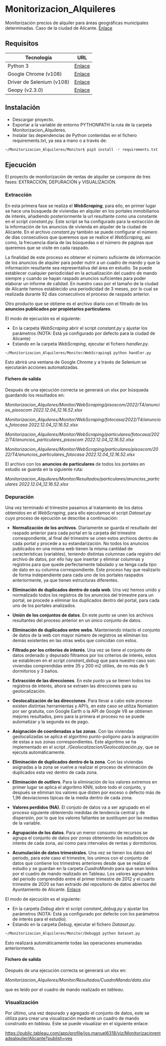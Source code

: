 # Monitorizacion_Alquileres
Monitorización precios de alquiler para áreas geográficas municipales determinadas. Caso de la ciudad de Alicante.
[Enlace](https://github.com/jmg-rodes/Monitorizacion_Alquileres)

## Requisitos

| Tecnología | URL |
| ------ | ------ |
| Python 3 | [Enlace](https://www.python.org/downloads/) |
| Google Chrome (v108) | [Enlace](https://www.google.com/intl/es_es/chrome/) |
| Driver de Selenium (v108)| [Enlace](https://chromedriver.chromium.org/downloads/) |
| Geopy (v2.3.0) | [Enlace](https://pypi.org/project/geopy/) |

## Instalación
- Descargar proyecto.
- Exportar a la variable de entorno PYTHONPATH la ruta de la carpeta Monitorizacion_Alquileres.
- Instalar las dependencias de Python contenidas en el fichero requirements.txt, ya sea a mano o a través de:

```sh
~/Monitorizacion_Alquileres/Monitor$ pip3 install -r requirements.txt
```
## Ejecución
El proyecto de monitorización de rentas de alquiler se compone de tres fases: EXTRACCIÓN, DEPURACIÓN y VISUALIZACIÓN.

### Extracción
En esta primera fase se realiza el ***WebScraping***, para ello, en primer lugar se hace una búsqueda de viviendas en alquiler en los portales inmobiliarios de interés, añadiendo posteriormente la url resultante como una constante en el script *constant.py*. Este script se ha configurado para la extracción de la información de los anuncios de vivienda en alquiler de la ciudad de Alicante. En el archivo *constant.py* también se puede configurar el número de días consecutivos que queremos que se realice el *WebScraping*, así como, la frecuencia diaria de las búsquedas o el número de páginas que queremos que se visite en cada raspado. 

La finalidad de este proceso es obtener el número suficiente de información de los anuncios de alquiler para poder nutrir a un cuadro de mando y que la información resultante sea representativa del área en estudio. Se puede establecer cualquier periodicidad en la actualización del cuadro de mando siempre y cuando se hayan raspado anuncios suficientes para poder elaborar un informe de calidad. En nuestro caso por el tamaño de la ciudad de Alicante hemos establecido una periodicidad de 3 meses, por lo cual se realizada durante 92 días consecutivos el proceso de raspado anterior.

Otro producto que se obtiene es el archivo diario con el filtrado de los **anuncios publicados por propietarios particulares**.

El modo de ejecución es el siguiente:
- En la carpeta *WebScraping* abrir el script *constant.py* y ajustar los parámetros (NOTA: Está ya configurado por defecto para la ciudad de Alicante)
- Estando en la carpeta *WebScraping*, ejecutar el fichero *handler.py*.
```sh
~/Monitorizacion_Alquileres/Monitor/WebScraping$ python handler.py
```
Esto abrirá una ventana de Google Chrome y a través de Selenium se ejecutarán acciones automatizadas.

#### Fichero de salida
Después de una ejecución correcta se generará un xlsx por búsqueda guardando los resultados en:

*Monitorizacion_Alquileres/Monitor/WebScraping/pisoscom/2022/T4/anuncios_pisoscom 2022.12.04_12.16.52.xlsx*

*Monitorizacion_Alquileres/Monitor/WebScraping/fotocasa/2022/T4/anuncios_fotocasa 2022.12.04_12.16.52.xlsx*

*Monitorizacion_Alquileres/Monitor/WebScraping/particulares/fotocasa/2022/T4/anuncios_particulares_pisoscom 2022.12.04_12.16.52.xlsx*

*Monitorizacion_Alquileres/Monitor/WebScraping/particulares/pisoscom/2022/T4/anuncios_particulares_fotocasa 2022.12.04_12.16.52.xlsx*

El archivo con los **anuncios de particulares** de todos los portales en estudio se guarda en la siguiente ruta:

*Monitorizacion_Alquileres/Monitor/Resultados/particulares/anuncios_particulares 2022.12.04_12.16.52.xlsx*


### Depuración
Una vez terminado el trimestre pasamos al tratamiento de los datos obtenidos en el *WebScraping*, para ello ejecutamos el script *Dataset.py* cuyo proceso de ejecución se describe a continuación:

- **Normalización de los archivos**. Diariamente se guarda el resultado del raspado anterior para cada portal en la carpeta del trimestre correspondiente, al final del trimestre se unen estos archivos dentro de cada portal y procede a su estandarización. No todos los anuncios publicados en una misma web tienen la misma cantidad de características (variables), teniendo distintas columnas cada registro del archivo de datos, por ello hay que insertar y eliminar columnas y registros para que quede perfectamente tabulado y se tenga cada tipo de dato en su columna correspondiente. Este proceso hay que realizarlo de forma independiente para cada uno de los portales raspados anteriormente, ya que tienen estructuras diferentes.

- **Eliminación de duplicados dentro de cada web**. Una vez hemos unido y normalizado todos los registros de los anuncios del trimestre para un portal, se procede a eliminar los duplicados dentro del portal, para cada uno de los portales analizados.

- **Unión de los conjuntos de datos**. En este punto se unen los archivos resultantes del proceso anterior en un único conjunto de datos.

- **Eliminación de duplicados entre webs**. Manteniendo intacto el conjunto de datos de la web con mayor número de registros se eliminan los demás existentes en las otras webs que coincidan con estos.

- **Filtrado por los criterios de interés**. Una vez se tiene el conjunto de datos ordenado y depurado filtramos por los criterios de interés, estos se establecen en el script *constant_debug* que para nuestro caso son: viviendas comprendidas entre 35 y 200 m2 útilies, de no más de 5 dormitorios y 3 baños.

- **Extracción de las direcciones**. En este punto ya se tienen todos los registros de interés, ahora se extraen las direcciones para su geolocalización.

- **Geolocalización de las direcciones**. Para llevar a cabo este proceso existen distintas herramientas y API’s, en este caso se utiliza Nomiation por ser gratuita, con Google Earth o la API de Google V8 se obtienen mejores resultados, pero para la primera el proceso no se puede automatizar y la segunda es de pago.

- **Asignación de coordenadas a las zonas**. Con las viviendas geolocalizadas se aplica el algoritmo punto-polígono para la asignación de estas a sus zonas correspondientes. Este algoritmo se ha implementado en el script *./Geolocalizacion/Geolocalización.py*, que se ejecuta automáticamente.

- **Eliminación de duplicados dentro de la zona**. Con las viviendas asignadas a la zona se vuelve a realizar el proceso de eliminación de duplicados esta vez dentro de cada zona.

- **Eliminación de *outliers***. Para la eliminación de los valores extremos en primer lugar se aplica el algoritmo KNN, sobre todo el conjunto, y después se eliminan los valores que disten por exceso o defecto más de 1,96 desviaciones típicas de la media dentro de cada zona.

- **Valores perdídos (NA)**. El conjuto de datos va a ser agrupado en el proceso siguiente obteniendo medidas de tendencia central y de dispersión, por lo que los valores faltantes se sustituyen por las medias de la variable.

- **Agrupación de los datos**. Para un menor consumo de recursos se agrupa el conjunto de datos por zonas obteniendo los estadísticos de interés de cada zona, así como para intervalos de rentas y dormitorios.

- **Acumulación de datos trimestrales**. Una vez se tienen los datos del periodo, para este caso el trimestre, los unimos con el conjunto de datos que contiene los trimestres anteriores desde que se realiza el estudio y se guardan en la carpeta *CuadroMando* para que sean leídos por el cuadro de mando realizado en Tableau.
Los valores agrupados del periodo comprendido entre el primer trimestre de 2012 y el cuarto trimestre de 2020 se han extraido del repositorio de datos abiertos del Ayuntamiento de Alicante. [Enlace](https://datosabiertos.alicante.es/?q=dataset/alquileres/resource/6c930be4-d471-48b7-813a-43b621e5dcd9#{})

El modo de ejecución es el siguiente:
- En la carpeta *Debug* abrir el script *constant_debug.py* y ajustar los parámetros (NOTA: Está ya configurado por defecto con los parámetros de interés para el estudio).
- Estando en la carpeta *Debug*, ejecutar el fichero *Dataset.py*.
```sh
~/Monitorizacion_Alquileres/Monitor/Debugg$ python Dataset.py
```
Esto realizará automáticamente todas las operaciones enumeradas anteriormente.

#### Fichero de salida
Después de una ejecución correcta se generará un xlsx en:

*Monitorizacion_Alquileres/Monitor/Resultados/CuadroMando/data.xlsx* 

que es leido por el cuadro de mando realizado en *tableau*.

### Visualización
Por último, una vez depurado y agregado el conjunto de datos, este se útiliza para crear una visualización mediante un cuadro de mando construido en *tableau*. Este se puede visualizar en el siguiente enlace:

https://public.tableau.com/app/profile/jos.manuel6318/viz/Monitorizacinrentadealquiler/Alicante?publish=yes








